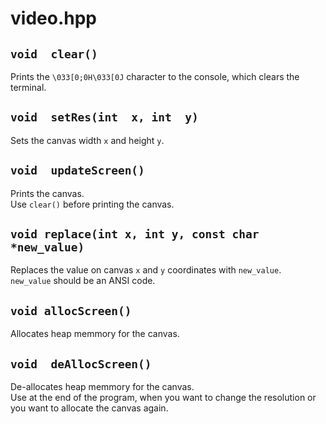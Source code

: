 # video.hpp

## `void  clear()`

Prints the `\033[0;0H\033[0J` character to the console, which clears the terminal.  

## `void  setRes(int  x, int  y)`

Sets the canvas width `x` and height `y`.  

## `void  updateScreen()`

Prints the canvas.  
Use `clear()` before printing the canvas.  

## `void replace(int x, int y, const char *new_value)`

Replaces the value on canvas `x` and `y` coordinates with `new_value`.  
`new_value` should be an ANSI code.  

## `void allocScreen()`

Allocates heap memmory for the canvas.  

## `void  deAllocScreen()`

De-allocates heap memmory for the canvas.  
Use at the end of the program, when you want to change the resolution or you want to allocate the canvas again.  
